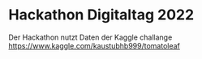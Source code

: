 # Hackathon Digitaltag 2022
 
Der Hackathon nutzt Daten der Kaggle challange https://www.kaggle.com/kaustubhb999/tomatoleaf